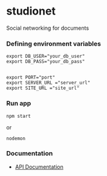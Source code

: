 # studionet
Social networking for documents


### Defining environment variables
```
export DB_USER="your_db_user"
export DB_PASS="your_db_pass"


export PORT="port"
export SERVER_URL ="server_url"
export SITE_URL ="site_url"

```

### Run app
```
npm start
```
or
```
nodemon
```

### Documentation
* [API Documentation](docs/api.md)



